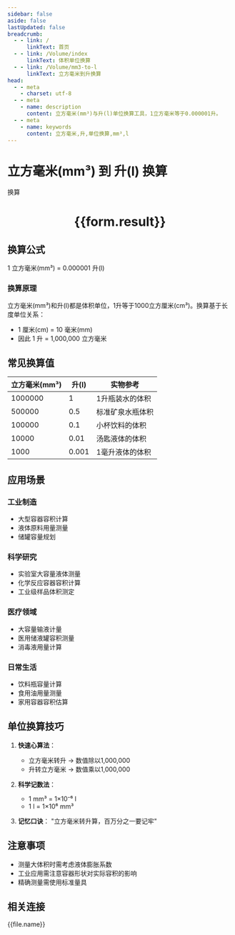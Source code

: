```yaml
---
sidebar: false
aside: false
lastUpdated: false
breadcrumb:
  - - link: /
      linkText: 首页
  - - link: /Volume/index
      linkText: 体积单位换算
  - - link: /Volume/mm3-to-l
      linkText: 立方毫米到升换算
head:
  - - meta
    - charset: utf-8
  - - meta
    - name: description
      content: 立方毫米(mm³)与升(l)单位换算工具，1立方毫米等于0.000001升。
  - - meta
    - name: keywords
      content: 立方毫米,升,单位换算,mm³,l
---
```


# 立方毫米(mm³) 到 升(l) 换算

<script setup>
import { onMounted, reactive, inject ,ref  } from 'vue'
import { NButton,NForm ,NFormItem,NInput,NInputNumber,NSelect,NCard,useMessage ,NGrid ,NGi } from 'naive-ui'
import { defineClientComponent } from 'vitepress'
import { Volume } from '../../files';

const convert = inject('convert')
const formRef = ref(null);
const rules = {
  number:{
    required: true,
    type: 'number',
    trigger: "blur"
  }
}
const form = reactive({
  number:null,
  result:'',
  title:'立方毫米(mm³)到升(l)换算'
})

const convertHandler = (e) => {
  e.preventDefault();
  formRef.value?.validate((errors)=>{
    if (!errors) {
      form.result = `${form.number} mm³ = ${convert(form.number).from('mm3').to('l')} l`
    }
  })
}
</script>

<n-form size="large" :model="form" ref='formRef' :rules="rules">
  <n-form-item label="数值" path="number">
    <n-input-number size="large" style="width:100%" :min="0" v-model:value="form.number" placeholder="请输入立方毫米数值" />
  </n-form-item>
  <n-form-item>
    <n-button type="primary" style="width:100%" @click="convertHandler">换算</n-button>
  </n-form-item>
</n-form>
<n-card embedded :bordered="false" hoverable>
  <div style="text-align:center">
    <h1>{{form.result}}</h1>
  </div>
</n-card>

## 换算公式
1 立方毫米(mm³) = 0.000001 升(l)

### 换算原理
立方毫米(mm³)和升(l)都是体积单位，1升等于1000立方厘米(cm³)。换算基于长度单位关系：
- 1 厘米(cm) = 10 毫米(mm)
- 因此 1 升 = 1,000,000 立方毫米

## 常见换算值
| 立方毫米(mm³) | 升(l) | 实物参考                 |
|--------------|-------|--------------------------|
| 1000000      | 1     | 1升瓶装水的体积          |
| 500000       | 0.5   | 标准矿泉水瓶体积          |
| 100000       | 0.1   | 小杯饮料的体积            |
| 10000        | 0.01  | 汤匙液体的体积            |
| 1000         | 0.001 | 1毫升液体的体积           |

## 应用场景
### 工业制造
- 大型容器容积计算
- 液体原料用量测量
- 储罐容量规划

### 科学研究  
- 实验室大容量液体测量
- 化学反应容器容积计算
- 工业级样品体积测定

### 医疗领域
- 大容量输液计量
- 医用储液罐容积测量
- 消毒液用量计算

### 日常生活
- 饮料瓶容量计算
- 食用油用量测量
- 家用容器容积估算

## 单位换算技巧
1. **快速心算法**：
   - 立方毫米转升 → 数值除以1,000,000
   - 升转立方毫米 → 数值乘以1,000,000

2. **科学记数法**：
   - 1 mm³ = 1×10⁻⁶ l
   - 1 l = 1×10⁶ mm³

3. **记忆口诀**：
   "立方毫米转升算，百万分之一要记牢"

## 注意事项
- 测量大体积时需考虑液体膨胀系数
- 工业应用需注意容器形状对实际容积的影响
- 精确测量需使用标准量具

## 相关连接
<n-grid x-gap="12" :cols="4">
  <n-gi v-for="(file, index) in Volume" :key="index">
    <n-button
      text
      tag="a"
      :href="file.path"
      type="primary"
    >
      {{file.name}}
    </n-button>
  </n-gi>
</n-grid>